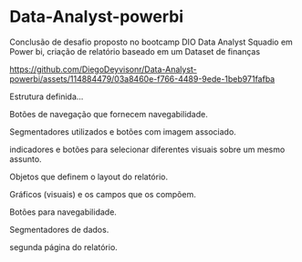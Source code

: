 # Data-Analyst-powerbi
Conclusão de desafio proposto no bootcamp DIO Data Analyst Squadio em Power bi, criação de relatório baseado em um Dataset de finanças 




https://github.com/DiegoDeyvisonr/Data-Analyst-powerbi/assets/114884479/03a8460e-f766-4489-9ede-1beb971fafba






Estrutura definida...

Botões de navegação que fornecem navegabilidade.

Segmentadores utilizados e botões com imagem associado. 

indicadores e botões para selecionar diferentes visuais sobre um mesmo assunto. 

Objetos que definem o layout do relatório.

Gráficos (visuais) e os campos que os compõem.

Botões para navegabilidade. 

Segmentadores de dados. 

segunda página do relatório. 
